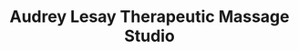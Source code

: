 ---
title: "Audrey Lesay Therapeutic Massage Studio"
url: /bowling-green/audrey-lesay-therapeutic-massage-studio/
shop: Massage
---